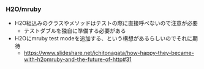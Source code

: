 ### H2O/mruby

* H2O組込みのクラスやメソッドはテストの際に直接呼べないので注意が必要
  * テストダブルを独自に準備する必要がある
* H2Oにmruby test modeを追加する、という構想があるらしいのでそれに期待
  * https://www.slideshare.net/ichitonagata/how-happy-they-became-with-h2omruby-and-the-future-of-http#31
